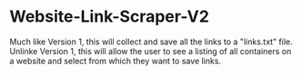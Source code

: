 # Website-Link-Scraper-V2

Much like Version 1, this will collect and save all the links to a "links.txt" file.
Unlinke Version 1, this will allow the user to see a listing of all containers on a website and select from which
they want to save links.
